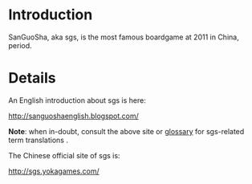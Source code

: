 # Introduction #

SanGuoSha, aka sgs, is the most famous boardgame at 2011 in China, period.


# Details #

An English introduction about sgs is here:

http://sanguoshaenglish.blogspot.com/

**Note**: when in-doubt, consult the above site or [glossary](Glossary.md) for sgs-related term translations .

The Chinese official site of sgs is:

http://sgs.yokagames.com/